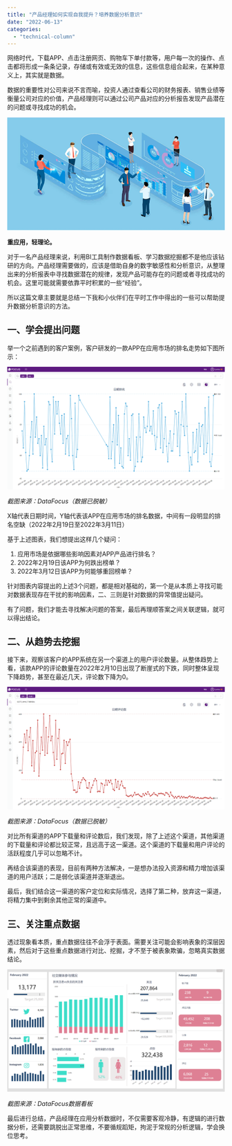 ```yaml
---
title: "产品经理如何实现自我提升？培养数据分析意识"
date: "2022-06-13"
categories: 
  - "technical-column"
---
```


网络时代，下载APP、点击注册网页、购物车下单付款等，用户每一次的操作、点击都将形成一条条记录，存储或有效或无效的信息，这些信息组合起来，在某种意义上，其实就是数据。

数据的重要性对公司来说不言而喻，投资人通过查看公司的财务报表、销售业绩等衡量公司对应的价值，产品经理则可以通过公司产品对应的分析报告发现产品潜在的问题或寻找成功的机会。

![image.png](images/1655108564-image-png.png)

**重应用，轻理论。**

对于一名产品经理来说，利用BI工具制作数据看板、学习数据挖掘都不是他应该钻研的方向。产品经理需要做的，应该是借助自身的数字敏感性和分析意识，从整理出来的分析报表中寻找数据潜在的规律，发现产品可能存在的问题或者寻找成功的机会。这里可能就需要依靠平时积累的一些“经验”。

所以这篇文章主要就是总结一下我和小伙伴们在平时工作中得出的一些可以帮助提升数据分析意识的方法。

## **一、学会提出问题**

举一个之前遇到的客户案例，客户研发的一款APP在应用市场的排名走势如下图所示：

![排名.png](images/1655108567-png.png)

_截图来源：DataFocus（数据已脱敏）_

X轴代表日期时间，Y轴代表该APP在应用市场的排名数据，中间有一段明显的排名空缺（2022年2月19日至2022年3月11日）

基于上述图表，我们想提出这样几个疑问：

1. 应用市场是依据哪些影响因素对APP产品进行排名？
2. 2022年2月19日该APP为何跌出榜单？
3. 2022年3月12日该APP为何能够重回榜单？

针对图表内容提出的上述3个问题，都是相对基础的，第一个是从本质上寻找可能对数据表现存在干扰的影响因素，二、三则是针对数据的异常值提出疑问。

有了问题，我们才能去寻找解决问题的答案，最后再理顺答案之间关联逻辑，就可以得出结论。

## **二、从趋势去挖掘**

接下来，观察该客户的APP系统在另一个渠道上的用户评论数量。从整体趋势上看，该款APP的评论数量在2022年2月10日出现了断崖式的下跌，同时整体呈现下降趋势，甚至在最近几天，评论数下降为0。

![评论.png](images/1655108574-png.png)

_截图来源：DataFocus（数据已脱敏）_

对比所有渠道的APP下载量和评论数后，我们发现，除了上述这个渠道，其他渠道的下载量和评论都比较正常，且远高于这一渠道。这个渠道的下载量和用户评论的活跃程度几乎可以忽略不计。

再结合该渠道的表现，目前有两种方法解决，一是想办法投入资源和精力增加该渠道的用户活跃；二是弱化该渠道并逐渐退出。

最后，我们结合这一渠道的客户定位和实际情况，选择了第二种，放弃这一渠道，将精力集中到剩余其他正常的渠道中。

## **三、关注重点数据**

透过现象看本质，重点数据往往不会浮于表面。需要关注可能会影响表象的深层因素，然后对于这些重点数据进行对比、挖掘，才不至于被表象欺骗，忽略真实数据结论。

![02社交媒体参与大屏.png](images/1655108579-02-png.png)

_截图来源：DataFocus数据看板_

最后进行总结，产品经理在应用分析数据时，不仅需要客观冷静，有逻辑的进行数据分析，还需要跳脱出正常思维，不要循规蹈矩，拘泥于常规的分析逻辑，学会换位思考。
